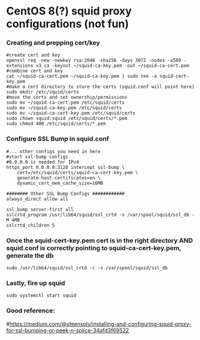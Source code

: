 # CentOS 8(?) squid proxy configurations (not fun)

### Creating and prepping cert/key
```
#create cert and key
openssl req -new -newkey rsa:2048 -sha256 -days 3072 -nodes -x509 -extensions v3_ca -keyout ~/squid-ca-key.pem -out ~/squid-ca-cert.pem
#combine cert and key
cat ~/squid-ca-cert.pem ~/squid-ca-key.pem | sudo tee -a squid-cert-key.pem
#make a cert directory to store the certs (squid.conf will point here)
sudo mkdir /etc/squid/certs
#move the certs and set ownership/permissions
sudo mv ~/squid-ca-cert.pem /etc/squid/certs
sudo mv ~/squid-ca-key.pem /etc/squid/certs
sudo mv ~/squid-ca-cert-key.pem /etc/squid/certs
sudo chown squid:squid /etc/squid/certs/*.pem
sudo chmod 400 /etc/squid/certs/*.pem
```

### Configure SSL Bump in squid.conf 

```
#... other configs you need in here
#start ssl-bump configs
#0.0.0.0 is needed for IPv4
https_port 0.0.0.0:3128 intercept ssl-bump \
	cert=/etc/squid/certs/squid-ca-cert-key.pem \
	generate-host-certificates=on \
	dynamic_cert_mem_cache_size=16MB

######## Other SSL Bump Configs ############
always_direct allow all

ssl_bump server-first all
sslcrtd_program /usr/lib64/squid/ssl_crtd -s /var/spool/squid/ssl_db -M 4MB
sslcrtd_children 5
```

### Once the squid-cert-key.pem cert is in the right directory AND squid.conf is correctly pointing to squid-ca-cert-key.pem, generate the db

```
sudo /usr/lib64/squid/ssl_crtd -c -s /var/spool/squid/ssl_db
```

### Lastly, fire up squid

```
sudo systemctl start squid
```

### Good reference:
#https://medium.com/@steensply/installing-and-configuring-squid-proxy-for-ssl-bumping-or-peek-n-splice-34afd3f69522
